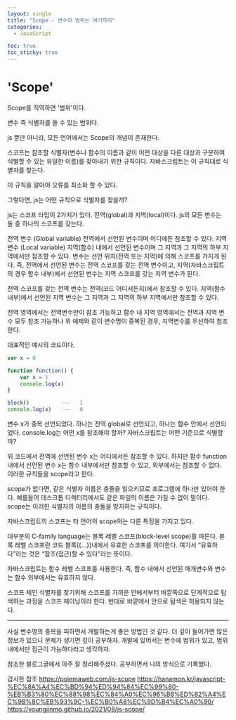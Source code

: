 ```yaml
---
layout: single
title: "Scope - 변수의 범위는 여기까지"
categories:
  - JavaScript

toc: true
toc_sticky: true
---
```


# 'Scope'

Scope를 직역하면 '범위'이다. 

변수 즉 식별자를 쓸 수 있는 범위다.

js 뿐만 아니라, 모든 언어에서는 Scope의 개념이 존재한다.

스코프는 참조할 식별자(변수나 함수의 이름과 같이 어떤 대상을 다른 대상과 구분하여 식별할 수 있는 유일한 이름)를 찾아내기 위한 규칙이다. 자바스크립트는 이 규칙대로 식별자를 찾는다.

이 규칙을 알아야 오류를 최소화 할 수 있다.

그렇다면, js는 어떤 규칙으로 식별자를 찾을까?

js는 스코프 타입이 2가지가 있다.
전역(global)과 지역(local)이다.
js의 모든 변수는 둘 중 하나의 스코프를 갖는다. 

전역 변수 (Global variable)
전역에서 선언된 변수이며 어디에든 참조할 수 있다.
지역 변수 (Local variable)
지역(함수) 내에서 선언된 변수이며 그 지역과 그 지역의 하부 지역에서만 참조할 수 있다.
변수는 선언 위치(전역 또는 지역)에 의해 스코프를 가지게 된다. 즉, 전역에서 선언된 변수는 전역 스코프를 갖는 전역 변수이고, 지역(자바스크립트의 경우 함수 내부)에서 선언된 변수는 지역 스코프를 갖는 지역 변수가 된다.

전역 스코프를 갖는 전역 변수는 전역(코드 어디서든지)에서 참조할 수 있다. 지역(함수 내부)에서 선언된 지역 변수는 그 지역과 그 지역의 하부 지역에서만 참조할 수 있다.

전역 영역에서는 전역변수만이 참조 가능하고 함수 내 지역 영역에서는 전역과 지역 변수 모두 참조 가능하나 위 예제와 같이 변수명이 중복된 경우, 지역변수를 우선하여 참조한다.

대표적인 예시의 코드이다.

```js
var x = 0

function function() {
    var x = 1
    console.log(x)
}

block()          ---   1
console.log(x)   ---   0
```

변수 x가 중복 선언되었다.
하나는 전역 global로 선언되고, 하나는 함수 안에서 선언되었다.
console.log는 어떤 x를 참조해야 할까?
자바스크립트는 어떤 기준으로 식별할까?

위 코드에서 전역에 선언된 변수 x는 어디에서든 참조할 수 있다.
하지만 함수 function 내에서 선언된 변수 x는 함수 내부에서만 참조할 수 있고, 외부에서는 참조할 수 없다.
이러한 규칙들을 scope라고 한다.

scope가 없다면, 같은 식별자 이름은 충돌을 일으키므로 프로그램에 하나만 있어야 한다.
예를들어 데스크톱 디렉터리에서도 같은 파일의 이름은 가질 수 없이 말이다.
scope는 이러한 식별자의 이름의 충돌을 방지하는 규칙이다.

자바스크립트의 스코프는 타 언어의 scope와는 다른 특징을 가지고 있다.

대부분의 C-family language는 블록 레벨 스코프(block-level scope)를 따른다. 블록 레벨 스코프란 코드 블록({…})내에서 유효한 스코프를 의미한다. 여기서 “유효하다”라는 것은 “참조(접근)할 수 있다”라는 뜻이다.

자바스크립트는 함수 레벨 스코프를 사용한다. 즉, 함수 내에서 선언된 매개변수와 변수는 함수 외부에서는 유효하지 않다.

스코프 체인
식별자를 찾기위해 스코프를 가까운 안에서부터 바깥쪽으로 단계적으로 탐색하는 과정을 스코프 체이닝이라 한다. 
반대로 바깥에서 안으로 탐색은 허용되지 않는다.

-----------------

사실 변수명의 중복을 피하면서 개발하는게 좋은 방법인 것 같다.
더 깊이 들어가면 많은 정보가 있으니
문제가 생기면 깊이 공부하자.
개발에 있어서는
변수에 범위가 있고, 범위 내에서만 접근이 가능하다라고 생각하자.

참조한 블로그글에서 아주 잘 정리해주셨다.
공부하면서 나의 방식으로 기록했다.

감사한 참조
https://poiemaweb.com/js-scope
https://hanamon.kr/javascript-%EC%8A%A4%EC%BD%94%ED%94%84%EC%99%80-%EB%B3%80%EC%88%98%EC%84%A0%EC%96%B8%ED%82%A4%EC%9B%8C%EB%93%9C-%EC%B0%A8%EC%9D%B4%EC%A0%90/
https://youngjinmo.github.io/2021/08/js-scope/